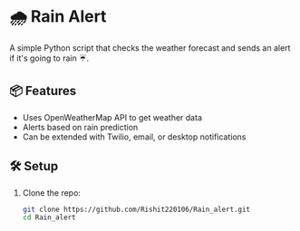 # 🌧️ Rain Alert

A simple Python script that checks the weather forecast and sends an alert if it's going to rain ☔.

## 📦 Features

- Uses OpenWeatherMap API to get weather data
- Alerts based on rain prediction
- Can be extended with Twilio, email, or desktop notifications

## 🛠️ Setup

1. Clone the repo:
   ```bash
   git clone https://github.com/Rishit220106/Rain_alert.git
   cd Rain_alert
